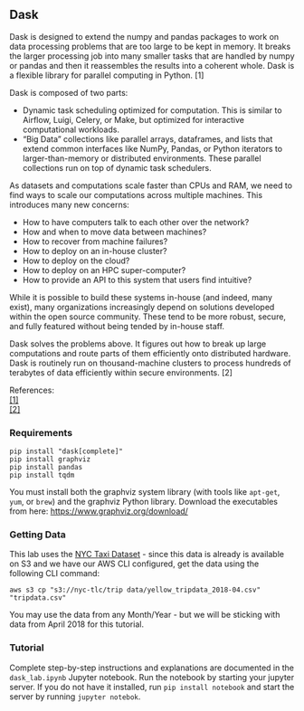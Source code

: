 ## Dask

Dask is designed to extend the numpy and pandas packages to work on data processing problems that are too large to be kept in memory. It breaks the larger processing job into many smaller tasks that are handled by numpy or pandas and then it reassembles the results into a coherent whole.
Dask is a flexible library for parallel computing in Python. [1]

Dask is composed of two parts:

- Dynamic task scheduling optimized for computation. This is similar to Airflow, Luigi, Celery, or Make, but optimized for interactive computational workloads.
- “Big Data” collections like parallel arrays, dataframes, and lists that extend common interfaces like NumPy, Pandas, or Python iterators to larger-than-memory or distributed environments. These parallel collections run on top of dynamic task schedulers.

As datasets and computations scale faster than CPUs and RAM, we need to find ways to scale our computations across multiple machines. This introduces many new concerns:

- How to have computers talk to each other over the network?
- How and when to move data between machines?
- How to recover from machine failures?
- How to deploy on an in-house cluster?
- How to deploy on the cloud?
- How to deploy on an HPC super-computer?
- How to provide an API to this system that users find intuitive?

While it is possible to build these systems in-house (and indeed, many exist), many organizations increasingly depend on solutions developed within the open source community. These tend to be more robust, secure, and fully featured without being tended by in-house staff.

Dask solves the problems above. It figures out how to break up large computations and route parts of them efficiently onto distributed hardware. Dask is routinely run on thousand-machine clusters to process hundreds of terabytes of data efficiently within secure environments. [2]

References: <br>
[[1]](https://docs.dask.org/en/latest/) <br>
[[2]](https://docs.dask.org/en/latest/why.html)

### Requirements 

```
pip install "dask[complete]"
pip install graphviz
pip install pandas
pip install tqdm
```

You must install both the graphviz system library (with tools like `apt-get`, `yum`, or `brew`) and the graphviz Python library. Download the executables from here: https://www.graphviz.org/download/

### Getting Data
This lab uses the [NYC Taxi Dataset](https://www1.nyc.gov/site/tlc/about/tlc-trip-record-data.page) - since this data is already is available on S3 and we have our AWS CLI configured, get the data using the following CLI command:
```
aws s3 cp "s3://nyc-tlc/trip data/yellow_tripdata_2018-04.csv" "tripdata.csv"
```
You may use the data from any Month/Year - but we will be sticking with data from April 2018 for this tutorial.

### Tutorial

Complete step-by-step instructions and explanations are documented in the `dask_lab.ipynb` Jupyter notebook. Run the notebook by starting your jupyter server. If you do not have it installed, run `pip install notebook` and start the server by running `jupyter notebok`.